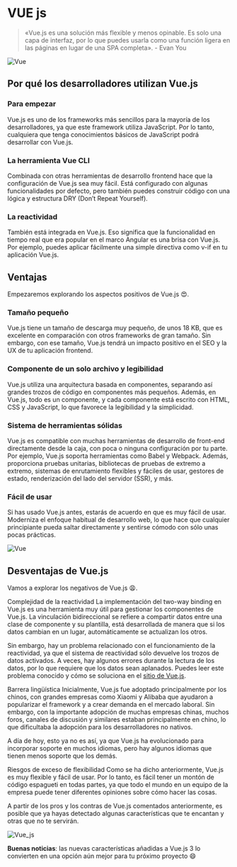 # **VUE js**

> «Vue.js es una solución más flexible y menos opinable. Es solo una capa de interfaz, por lo que puedes usarla como una función ligera en las páginas en lugar de una SPA completa». - Evan You

![Vue](https://crisp.chat/static/blog/content/images/2022/05/How-to-Migrate-a-large-project-from-Vue-2-to-Vue-3.jpg "Wallpaper Vue")

## Por qué los desarrolladores utilizan Vue.js

### **Para empezar**

Vue.js es uno de los frameworks más sencillos para la mayoría de los desarrolladores, ya que este framework utiliza JavaScript. Por lo tanto, cualquiera que tenga conocimientos básicos de JavaScript podrá desarrollar con Vue.js.

### **La herramienta Vue CLI**

Combinada con otras herramientas de desarrollo frontend hace que la configuración de Vue.js sea muy fácil. Está configurado con algunas funcionalidades por defecto, pero también puedes construir código con una lógica y estructura DRY (Don’t Repeat Yourself).

### **La reactividad**

También está integrada en Vue.js. Eso significa que la funcionalidad en tiempo real que era popular en el marco Angular es una brisa con Vue.js. Por ejemplo, puedes aplicar fácilmente una simple directiva como v-if en tu aplicación Vue.js.

## Ventajas

Empezaremos explorando los aspectos positivos de Vue.js :heart_eyes:.

### **Tamaño pequeño**

Vue.js tiene un tamaño de descarga muy pequeño, de unos 18 KB, que es excelente en comparación con otros frameworks de gran tamaño. Sin embargo, con ese tamaño, Vue.js tendrá un impacto positivo en el SEO y la UX de tu aplicación frontend.

### **Componente de un solo archivo y legibilidad**

Vue.js utiliza una arquitectura basada en componentes, separando así grandes trozos de código en componentes más pequeños. Además, en Vue.js, todo es un componente, y cada componente está escrito con HTML, CSS y JavaScript, lo que favorece la legibilidad y la simplicidad.

### **Sistema de herramientas sólidas**

Vue.js es compatible con muchas herramientas de desarrollo de front-end directamente desde la caja, con poca o ninguna configuración por tu parte. Por ejemplo, Vue.js soporta herramientas como Babel y Webpack. Además, proporciona pruebas unitarias, bibliotecas de pruebas de extremo a extremo, sistemas de enrutamiento flexibles y fáciles de usar, gestores de estado, renderización del lado del servidor (SSR), y más.

### **Fácil de usar**

Si has usado Vue.js antes, estarás de acuerdo en que es muy fácil de usar. Moderniza el enfoque habitual de desarrollo web, lo que hace que cualquier principiante pueda saltar directamente y sentirse cómodo con sólo unas pocas prácticas.

![Vue](https://wallpaperaccess.com/full/4584358.jpg)

## Desventajas de Vue.js

Vamos a explorar los negativos de Vue.js :weary:.

Complejidad de la reactividad
La implementación del two-way binding en Vue.js es una herramienta muy útil para gestionar los componentes de Vue.js. La vinculación bidireccional se refiere a compartir datos entre una clase de componente y su plantilla, está desarrollada de manera que si los datos cambian en un lugar, automáticamente se actualizan los otros.

Sin embargo, hay un problema relacionado con el funcionamiento de la reactividad, ya que el sistema de reactividad sólo devuelve los trozos de datos activados. A veces, hay algunos errores durante la lectura de los datos, por lo que requiere que los datos sean aplanados. Puedes leer este problema conocido y cómo se soluciona en el [sitio de Vue.js](https://vuejs.org/guide/extras/reactivity-in-depth.html).

Barrera lingüística
Inicialmente, Vue.js fue adoptado principalmente por los chinos, con grandes empresas como Xiaomi y Alibaba que ayudaron a popularizar el framework y a crear demanda en el mercado laboral. Sin embargo, con la importante adopción de muchas empresas chinas, muchos foros, canales de discusión y similares estaban principalmente en chino, lo que dificultaba la adopción para los desarrolladores no nativos.

A día de hoy, esto ya no es así, ya que Vue.js ha evolucionado para incorporar soporte en muchos idiomas, pero hay algunos idiomas que tienen menos soporte que los demás.

Riesgos de exceso de flexibilidad
Como se ha dicho anteriormente, Vue.js es muy flexible y fácil de usar. Por lo tanto, es fácil tener un montón de código espagueti en todas partes, ya que todo el mundo en un equipo de la empresa puede tener diferentes opiniones sobre cómo hacer las cosas.

A partir de los pros y los contras de Vue.js comentados anteriormente, es posible que ya hayas detectado algunas características que te encantan y otras que no te servirán.

![Vue_js](https://kinsta.com/wp-content/uploads/2021/07/State-of-JS-2020-Vue-JS-Frontend-Frameworks.jpg)

**Buenas noticias**: las nuevas características añadidas a Vue.js 3 lo convierten en una opción aún mejor para tu próximo proyecto 😄
